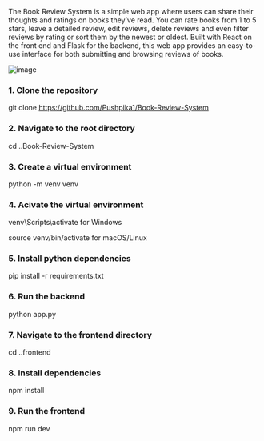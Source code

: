 The Book Review System is a simple web app where users can share their thoughts and ratings on books they’ve read. You can rate books from 1 to 5 stars, leave a detailed review, edit reviews, delete reviews and even filter reviews by rating or sort them by the newest or oldest. Built with React on the front end and Flask for the backend, this web app provides an easy-to-use interface for both submitting and browsing reviews of books.

![image](https://github.com/user-attachments/assets/b8c18e50-d1e6-4a34-bcc1-47d39326dd34)

### **1. Clone the repository**

git clone https://github.com/Pushpika1/Book-Review-System

### **2. Navigate to the root directory**

cd ..Book-Review-System

### **3. Create a virtual environment**

python -m venv venv

### **4. Acivate the virtual environment**

venv\Scripts\activate for Windows

source venv/bin/activate for macOS/Linux

### **5. Install python dependencies**

pip install -r requirements.txt

### **6. Run the backend**

python app.py

### **7. Navigate to the frontend directory**

cd ..frontend

### **8. Install dependencies**
npm install

### **9. Run the frontend**
npm run dev
